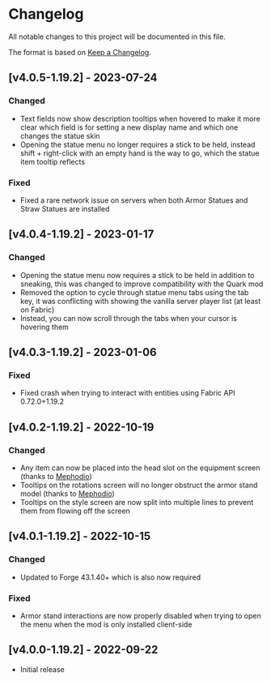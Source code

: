 # Changelog
All notable changes to this project will be documented in this file.

The format is based on [Keep a Changelog].

## [v4.0.5-1.19.2] - 2023-07-24
### Changed
- Text fields now show description tooltips when hovered to make it more clear which field is for setting a new display name and which one changes the statue skin
- Opening the statue menu no longer requires a stick to be held, instead shift + right-click with an empty hand is the way to go, which the statue item tooltip reflects
### Fixed
- Fixed a rare network issue on servers when both Armor Statues and Straw Statues are installed

## [v4.0.4-1.19.2] - 2023-01-17
### Changed
- Opening the statue menu now requires a stick to be held in addition to sneaking, this was changed to improve compatibility with the Quark mod
- Removed the option to cycle through statue menu tabs using the tab key, it was conflicting with showing the vanilla server player list (at least on Fabric)
- Instead, you can now scroll through the tabs when your cursor is hovering them

## [v4.0.3-1.19.2] - 2023-01-06
### Fixed
- Fixed crash when trying to interact with entities using Fabric API 0.72.0+1.19.2

## [v4.0.2-1.19.2] - 2022-10-19
### Changed
- Any item can now be placed into the head slot on the equipment screen (thanks to [Mephodio])
- Tooltips on the rotations screen will no longer obstruct the armor stand model (thanks to [Mephodio])
- Tooltips on the style screen are now split into multiple lines to prevent them from flowing off the screen

## [v4.0.1-1.19.2] - 2022-10-15
### Changed
- Updated to Forge 43.1.40+ which is also now required
### Fixed
- Armor stand interactions are now properly disabled when trying to open the menu when the mod is only installed client-side

## [v4.0.0-1.19.2] - 2022-09-22
- Initial release

[Keep a Changelog]: https://keepachangelog.com/en/1.0.0/
[Mephodio]: https://github.com/Mephodio
